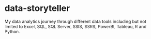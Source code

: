 # data-storyteller
My data analytics journey through different data tools including but not limited to Excel, SQL, SQL Server, SSIS, SSRS, PowerBI, Tableau, R and Python.
